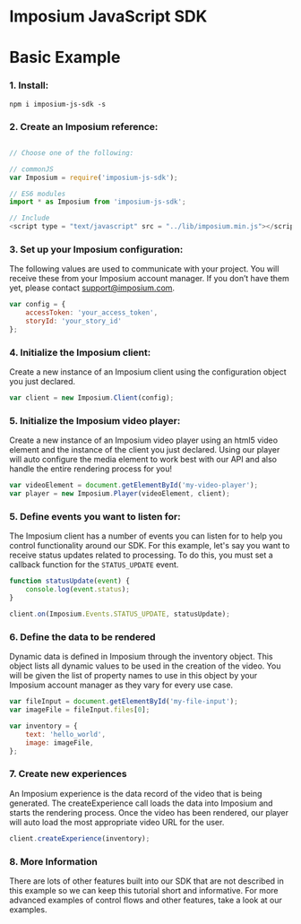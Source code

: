 Imposium JavaScript SDK
====================================================

Basic Example
======

### 1. Install:

`npm i imposium-js-sdk -s`

### 2. Create an Imposium reference:

```javascript

// Choose one of the following:

// commonJS
var Imposium = require('imposium-js-sdk');

// ES6 modules 
import * as Imposium from 'imposium-js-sdk';

// Include
<script type = "text/javascript" src = "../lib/imposium.min.js"></script>
```

### 3. Set up your Imposium configuration:

The following values are used to communicate with your project. You will receive these from your Imposium account manager. If you don’t have them yet, please contact support@imposium.com.

```javascript
var config = {
	accessToken: 'your_access_token',
	storyId: 'your_story_id'
};
```

### 4. Initialize the Imposium client:

Create a new instance of an Imposium client using the configuration object you just declared.

```javascript
var client = new Imposium.Client(config);
```

### 5. Initialize the Imposium video player:

Create a new instance of an Imposium video player using an html5 video element and the instance of the client you just declared. Using our player will auto configure the media element to work best with our API and also handle the entire rendering process for you!

```javascript
var videoElement = document.getElementById('my-video-player');
var player = new Imposium.Player(videoElement, client);
```

### 5. Define events you want to listen for:

The Imposium client has a number of events you can listen for to help you control functionality around our SDK. For this example, let's say you want to receive status updates related to processing. To do this, you must set a callback function for the `STATUS_UPDATE` event. 

```javascript
function statusUpdate(event) {
	console.log(event.status);
}

client.on(Imposium.Events.STATUS_UPDATE, statusUpdate);
```

### 6. Define the data to be rendered

Dynamic data is defined in Imposium through the inventory object. This object lists all dynamic values to be used in the creation of the video. You will be given the list of property names to use in this object by your Imposium account manager as they vary for every use case.

```javascript
var fileInput = document.getElementById('my-file-input');
var imageFile = fileInput.files[0];

var inventory = {
	text: 'hello_world',
	image: imageFile,
};
```

### 7. Create new experiences

An Imposium experience is the data record of the video that is being generated. The createExperience call loads the data into Imposium and starts the rendering process. Once the video has been rendered, our player will auto load the most appropriate video URL for the user.

```javascript
client.createExperience(inventory);
```

### 8. More Information

There are lots of other features built into our SDK that are not described in this example so we can keep this tutorial short and informative. For more advanced examples of control flows and other features, take a look at our examples.
